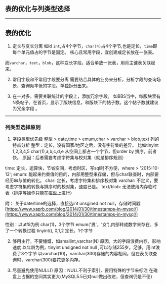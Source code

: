 ## 表的优化与列类型选择


---

## 表的优化

1. 定长与变长分离
如id `int`,占4个字节，`char(4)`占4个字节,也是定长，`time`即每个单元值占的字节是固定。
核心且常用字段，宜创建成定长放在一张表。

而`varchar`，`text`，`blob`，这种变长字段，适合单放一张表，用肖主键表关联起来。

2. 常用字段和不常用字段要分离
需要结合具体的业务来分析，分析字段的查询场景，查询频率低的字段，单独拆分出来。

3. 在一对多，需要关联统计的字段上，添加冗余字段。
如BBS当中，每版块里有N条帖子，在首页，显示了版块信息，和版块下的帖子数。这个帖子数就建议为冗余字段 。

---

### 列类型选择原则

1. 字段类型优先级  整型 > date,time > emum,char > varchar > blob,text
列的特点分析
整型：定长，没有国家/地区之后，没有字符集的差异。
比如tinyint 1,2,3,4,5 char(1),a,b,c,d,e 从空间上都占一个字节，但order by 排序，前者快。
原因：后者需要考虑字符集与校对集（就是排序规则）

time: 定长，运算快，节省空间，考虑时区，写sql时不方便，where > '2015-10-12';
emum: 能起来约束值的目的，内部用整型来存储，但与char联查时，内部要经历串与值的转化。
char: 定长，考虑字符集和排序校对集
varchar: 不定义，要考虑字符集的转换与排序时的校对集，速度已是。
text/blob: 无法使用内存临时表（排序等操作只能在磁盘上进行）

附： 关于date/time的选择，直接选int unsgined not null，存储时间戳
[https://www.xaprb.com/blog/2014/01/30/timestamps-in-mysql/](https://www.xaprb.com/blog/2014/01/30/timestamps-in-mysql/)

性别：以utf8为例
char(1)，3个字节
emum('男'，'女'),内部转成数字来存在，多了一个转换过程
tinyint(), 0,1,2 定长，1个字节

2. 够用主行，不要慷慨，如smallint,varchar(N)
原因，大的字段浪费内存，影响速度
以年龄为例，tinyint unsigned not null ,可以存储255岁，足够，用int浪费了3个字节
以varchar(10)，varchar(300)存储的内容相同，但在表关联查询时，varchar(300)要花更多内存。

3. 尽量避免使用NULL()
原因：NULL不利于索引，要用特殊的字节来标注
在磁盘上占据的空间其实更大(MySQL5.5已对null做出改进，但查询仍是不便)





